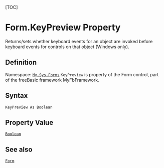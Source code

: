 [TOC]
# Form.KeyPreview Property
Returns/sets whether keyboard events for an object are invoked before keyboard events for controls on that object (Windows only).
## Definition
Namespace: [`My.Sys.Forms`](My.Sys.Forms.md)
`KeyPreview` is property of the Form control, part of the freeBasic framework MyFbFramework.
## Syntax
```freeBasic
KeyPreview As Boolean
```
## Property Value
[`Boolean`]("https://www.freebasic.net/wiki/KeyPgBoolean")
## See also
[`Form`](Form.md)
